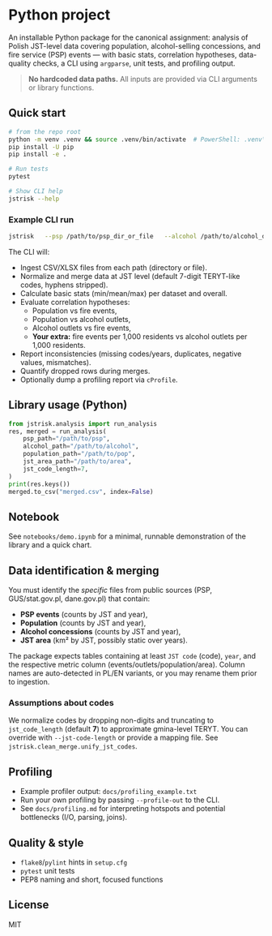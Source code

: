 # Python project

An installable Python package for the canonical assignment: analysis of Polish JST-level data
covering population, alcohol-selling concessions, and fire service (PSP) events — with
basic stats, correlation hypotheses, data-quality checks, a CLI using `argparse`, unit
tests, and profiling output.

> **No hardcoded data paths.** All inputs are provided via CLI arguments or library functions.

## Quick start

```bash
# from the repo root
python -m venv .venv && source .venv/bin/activate  # PowerShell: .venv\Scripts\Activate.ps1
pip install -U pip
pip install -e .

# Run tests
pytest

# Show CLI help
jstrisk --help
```

### Example CLI run

```bash
jstrisk   --psp /path/to/psp_dir_or_file   --alcohol /path/to/alcohol_dir_or_file   --population /path/to/population_dir_or_file   --jst-area /path/to/jst_area_dir_or_file   --output /path/to/results.json   --save-merged /path/to/merged.csv   --profile-out /path/to/profile.txt
```

The CLI will:
- Ingest CSV/XLSX files from each path (directory or file).
- Normalize and merge data at JST level (default 7-digit TERYT-like codes, hyphens stripped).
- Calculate basic stats (min/mean/max) per dataset and overall.
- Evaluate correlation hypotheses:
  - Population vs fire events,
  - Population vs alcohol outlets,
  - Alcohol outlets vs fire events,
  - **Your extra:** fire events per 1,000 residents vs alcohol outlets per 1,000 residents.
- Report inconsistencies (missing codes/years, duplicates, negative values, mismatches).
- Quantify dropped rows during merges.
- Optionally dump a profiling report via `cProfile`.

## Library usage (Python)

```python
from jstrisk.analysis import run_analysis
res, merged = run_analysis(
    psp_path="/path/to/psp",
    alcohol_path="/path/to/alcohol",
    population_path="/path/to/pop",
    jst_area_path="/path/to/area",
    jst_code_length=7,
)
print(res.keys())
merged.to_csv("merged.csv", index=False)
```

## Notebook

See `notebooks/demo.ipynb` for a minimal, runnable demonstration of the library and a quick chart.

## Data identification & merging

You must identify the *specific* files from public sources (PSP, GUS/stat.gov.pl, dane.gov.pl)
that contain:
- **PSP events** (counts by JST and year),
- **Population** (counts by JST and year),
- **Alcohol concessions** (counts by JST and year),
- **JST area** (km² by JST, possibly static over years).

The package expects tables containing at least `JST code` (code), `year`, and the respective
metric column (events/outlets/population/area). Column names are auto-detected in PL/EN variants,
or you may rename them prior to ingestion.

### Assumptions about codes
We normalize codes by dropping non-digits and truncating to `jst_code_length` (default **7**) to
approximate gmina-level TERYT. You can override with `--jst-code-length` or provide a mapping file.
See `jstrisk.clean_merge.unify_jst_codes`.

## Profiling

- Example profiler output: `docs/profiling_example.txt`
- Run your own profiling by passing `--profile-out` to the CLI.
- See `docs/profiling.md` for interpreting hotspots and potential bottlenecks (I/O, parsing, joins).

## Quality & style

- `flake8`/`pylint` hints in `setup.cfg`
- `pytest` unit tests
- PEP8 naming and short, focused functions

## License

MIT
